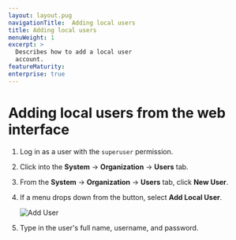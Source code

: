 ```yaml
---
layout: layout.pug
navigationTitle:  Adding local users
title: Adding local users
menuWeight: 1
excerpt: >
  Describes how to add a local user
  account.
featureMaturity:
enterprise: true
---
```



# Adding local users from the web interface

1. Log in as a user with the `superuser` permission.

2. Click into the **System** -> **Organization** -> **Users** tab.

3. From the **System** -> **Organization** -> **Users** tab, click **New User**.

4. If a menu drops down from the button, select **Add Local User**.
        
   ![Add User](/assets/images/auth-enable-add-user.gif)
   
5. Type in the user's full name, username, and password. 

